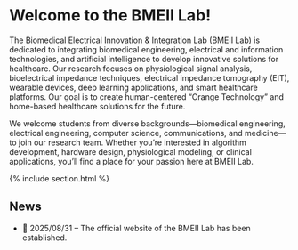 ---
---

# Welcome to the BMEII Lab!
The Biomedical Electrical Innovation & Integration Lab (BMEII Lab) is dedicated to integrating biomedical engineering, electrical and information technologies, and artificial intelligence to develop innovative solutions for healthcare.
Our research focuses on physiological signal analysis, bioelectrical impedance techniques, electrical impedance tomography (EIT), wearable devices, deep learning applications, and smart healthcare platforms.
Our goal is to create human-centered “Orange Technology” and home-based healthcare solutions for the future.

We welcome students from diverse backgrounds—biomedical engineering, electrical engineering, computer science, communications, and medicine—to join our research team.
Whether you’re interested in algorithm development, hardware design, physiological modeling, or clinical applications, you’ll find a place for your passion here at BMEII Lab.

{% include section.html %}

## News
 - 🌿 2025/08/31 – The official website of the BMEII Lab has been established.
